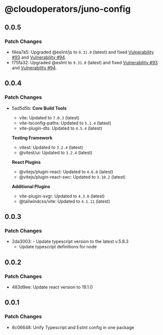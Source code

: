# @cloudoperators/juno-config

## 0.0.5

### Patch Changes

- f4ea7a5: Upgraded @eslint/js to `9.31.0` (latest) and fixed [Vulnerability #93](https://github.com/cloudoperators/juno/security/dependabot/93) and [Vulnerability #94](https://github.com/cloudoperators/juno/security/dependabot/94).
- f75fa32: Upgraded @eslint to `9.31.0` (latest) and fixed [Vulnerability #93](https://github.com/cloudoperators/juno/security/dependabot/93) and [Vulnerability #94](https://github.com/cloudoperators/juno/security/dependabot/94).

## 0.0.4

### Patch Changes

- 5ad5d5b: **Core Build Tools**

  - vite: Updated to `7.0.3` (latest)
  - vite-tsconfig-paths: Updated to `5.1.4` (latest)
  - vite-plugin-dts: Updated to `4.5.4` (latest)

  **Testing Framework**

  - vitest: Updated to `3.2.4` (latest)
  - @vitest/ui: Updated to `3.2.4` (latest)

  **React Plugins**

  - @vitejs/plugin-react: Updated to `4.6.0` (latest)
  - @vitejs/plugin-react-swc: Updated to `3.10.2` (latest)

  **Additional Plugins**

  - vite-plugin-svgr: Updated to `4.3.0` (latest)
  - @tailwindcss/vite: Updated to `4.1.11` (latest)

## 0.0.3

### Patch Changes

- 2da3003: - Update typescript version to the latest v.5.8.3
  - Update typescript definitions for node

## 0.0.2

### Patch Changes

- 483d9ee: Update react version to 19.1.0

## 0.0.1

### Patch Changes

- 8c06648: Unify Typescript and Eslint config in one package
